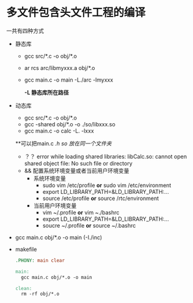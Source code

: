 # 多文件包含头文件工程的编译
一共有四种方式

- 静态库

  - gcc src/*.c -o obj/\*.o

  - ar rcs arc/libmyxxx.a obj/*.o

  - gcc main.c -o main -L./arc -lmyxxx

    **-L 静态库所在路径**

- 动态库

  - gcc src/*.c -o obj/\*.o
  - gcc -shared obj/*.o -o ./so/libxxx.so
  - gcc main.c -o calc -L. -lxxx
  
  **可以把main.c *.h *so 放在同一个文件夹**
  - ？？ error while loading shared libraries: libCalc.so: cannot open shared object file: No such file or directory
  - && 配置系统环境变量或者当前用户环境变量
    - 系统环境变量
      - sudo vim /etc/profile **or** sudo vim /etc/environment
      - export LD_LIBRARY_PATH=&LD_LIBRARY_PATH:...
      - source /etc/profile **or** source /rtc/environment
    - 当前用户环境变量
      - vim ~/.profile **or** vim ~./bashrc
      - export LD_LIBRARY_PATH=&LD_LIBRARY_PATH:...
      - soucre ~/.profile **or** source ~/.bashrc

- gcc main.c obj/*.o -o main (-I./inc)

- makefile

  ```makefile
  .PHONY: main clear
  
  main:
  	gcc main.c obj/*.o -o main
  
  clean:
  	rm -rf obj/*.o
  ```

  